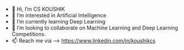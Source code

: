 - 👋 Hi, I’m CS KOUSHIK
- 👀 I’m interested in Artificial Intelligence
- 🌱 I’m currently learning Deep Learning
- 💞️ I’m looking to collaborate on Machine Learning and Deep Learning Competitions.
- 📫 Reach me via -->  https://www.linkedin.com/in/koushikcs

<!---
CSKOUSHIK/CSKOUSHIK is a ✨ special ✨ repository because its `README.md` (this file) appears on your GitHub profile.
You can click the Preview link to take a look at your changes.
--->
